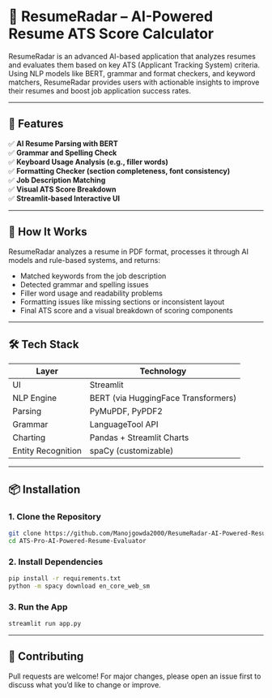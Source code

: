 # 📄 ResumeRadar – AI-Powered Resume ATS Score Calculator

ResumeRadar is an advanced AI-based application that analyzes resumes and evaluates them based on key ATS (Applicant Tracking System) criteria. Using NLP models like BERT, grammar and format checkers, and keyword matchers, ResumeRadar provides users with actionable insights to improve their resumes and boost job application success rates.

---

## 🚀 Features

✅ **AI Resume Parsing with BERT**  
✅ **Grammar and Spelling Check**  
✅ **Keyboard Usage Analysis (e.g., filler words)**  
✅ **Formatting Checker (section completeness, font consistency)**  
✅ **Job Description Matching**  
✅ **Visual ATS Score Breakdown**  
✅ **Streamlit-based Interactive UI**

---

## 🧠 How It Works

ResumeRadar analyzes a resume in PDF format, processes it through AI models and rule-based systems, and returns:

- Matched keywords from the job description
- Detected grammar and spelling issues
- Filler word usage and readability problems
- Formatting issues like missing sections or inconsistent layout
- Final ATS score and a visual breakdown of scoring components

---

## 🛠️ Tech Stack

| Layer      | Technology |
|------------|-------------|
| UI         | Streamlit   |
| NLP Engine | BERT (via HuggingFace Transformers) |
| Parsing    | PyMuPDF, PyPDF2 |
| Grammar    | LanguageTool API |
| Charting   | Pandas + Streamlit Charts |
| Entity Recognition | spaCy (customizable) |

---

## 📦 Installation

### 1. Clone the Repository

```bash
git clone https://github.com/Manojgowda2000/ResumeRadar-AI-Powered-Resume-ATS-Score-Calculator.git
cd ATS-Pro-AI-Powered-Resume-Evaluator
```

### 2. Install Dependencies

```bash
pip install -r requirements.txt
python -m spacy download en_core_web_sm
```

### 3. Run the App

```bash
streamlit run app.py
```

---

## 🤝 Contributing
Pull requests are welcome! For major changes, please open an issue first to discuss what you’d like to change or improve.
